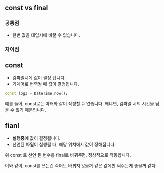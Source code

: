 ## const vs final

### 공통점

- 한번 값을 대입시에 바꿀 수 없습니다.

### 차이점

## const

- 컴파일시에 값이 결정 됩니다.
- 기계어로 번역될 때 값이 결정됩니다.

```dart
const log3 = DateTime.now();
```

예를 들어, const로는 아래와 같이 작성할 수 없습니다. 왜냐면, 컴파일 시의 시간을 담을 수 없기 때문입니다.

## fianl

- **실행중에** 값이 결정됩니다.
- 선언된 **파일**이 실행될 때, 해당 위치에서 값이 정해집니다.

위 const 로 선언 된 변수를 final로 바꿔주면, 정상적으로 작동합니다.

이와 같이, const를 쓰는건 죽어도 바뀌지 않을꺼 같은 값에만 써주는게 좋을꺼 같다.
